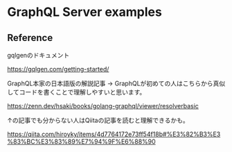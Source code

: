 # GraphQL Server examples

## Reference

gqlgenのドキュメント

https://gqlgen.com/getting-started/

GraphQL本家の日本語版の解説記事 -> GraphQLが初めての人はこちらから真似してコードを書くことで理解しやすいと思います。

https://zenn.dev/hsaki/books/golang-graphql/viewer/resolverbasic

↑の記事でも分からない人はQiitaの記事を読むと理解できるかも。

https://qiita.com/hiroyky/items/4d7764172e73ff54f18b#%E3%82%B3%E3%83%BC%E3%83%89%E7%94%9F%E6%88%90
